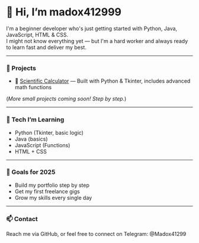# 👋 Hi, I’m madox412999

I'm a beginner developer who's just getting started with Python, Java, JavaScript, HTML & CSS.  
I might not know everything yet — but I'm a hard worker and always ready to learn fast and deliver my best.

---

### 🚀 Projects
- 🔢 [Scientific Calculator](https://github.com/madox412999/ScientificCalculator) — Built with Python & Tkinter, includes advanced math functions

(*More small projects coming soon! Step by step.*)

---

### 🔧 Tech I’m Learning
- Python (Tkinter, basic logic)
- Java (basics)
- JavaScript (Functions)
- HTML + CSS 

---

### 🎯 Goals for 2025
- Build my portfolio step by step
- Get my first freelance gigs
- Grow my skills every single day

---

### 📫 Contact
Reach me via GitHub, or feel free to connect on Telegram: @Madox41299

